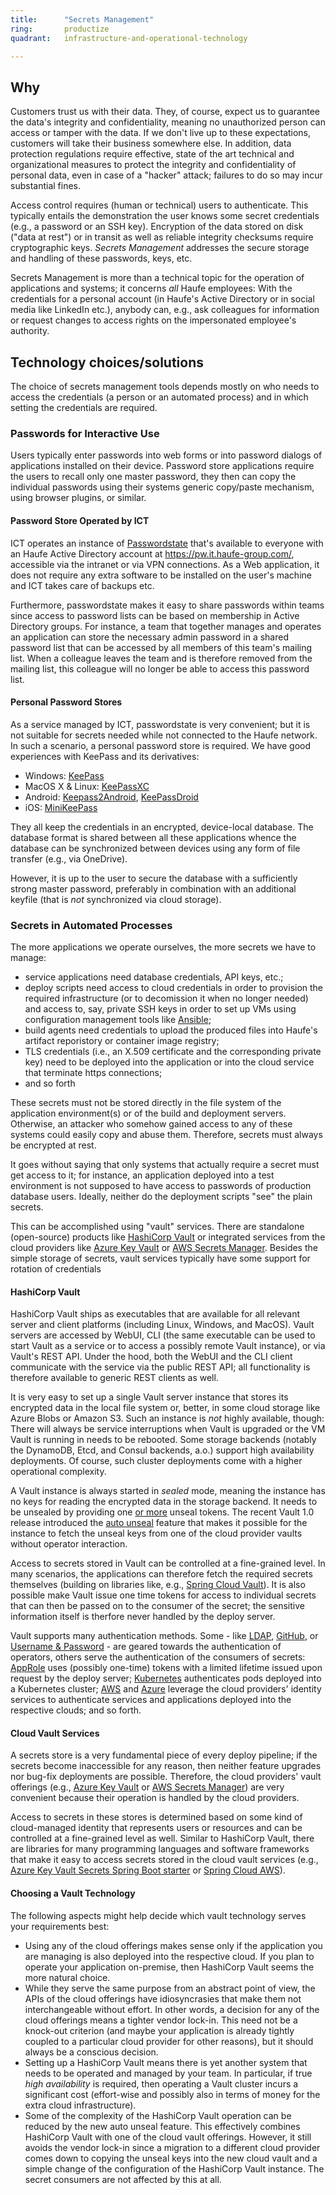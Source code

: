 ```yaml
---
title:      "Secrets Management"
ring:       productize
quadrant:   infrastructure-and-operational-technology

---
```


## Why ##

Customers trust us with their data. They, of course, expect us to guarantee the data's integrity and confidentiality, meaning no unauthorized person can access or tamper with the data. If we don't live up to these expectations, customers will take their business somewhere else. In addition, data protection regulations require effective, state of the art technical and organizational measures to protect the integrity and confidentiality of personal data, even in case of a "hacker" attack; failures to do so may incur substantial fines.

Access control requires (human or technical) users to authenticate. This typically entails the demonstration the user knows some secret credentials (e.g., a password or an SSH key). Encryption of the data stored on disk ("data at rest") or in transit as well as reliable integrity checksums require cryptographic keys. _Secrets Management_ addresses the secure storage and handling of these passwords, keys, etc.

Secrets Management is more than a technical topic for the operation of applications and systems; it concerns _all_ Haufe employees: With the credentials for a personal account (in Haufe's Active Directory or in social media like LinkedIn etc.), anybody can, e.g., ask colleagues for information or request changes to access rights on the impersonated employee's authority.

## Technology choices/solutions ##

The choice of secrets management tools depends mostly on who needs to access the credentials (a person or an automated process) and in which setting the credentials are required.

### Passwords for Interactive Use ###

Users typically enter passwords into web forms or into password dialogs of applications installed on their device. Password store applications require the users to recall only one master password, they then can copy the individual passwords using their systems generic copy/paste mechanism, using browser plugins, or similar.

#### Password Store Operated by ICT ####

ICT operates an instance of [Passwordstate](https://www.clickstudios.com.au/passwordstate.aspx) that's available to everyone with an Haufe Active Directory account at <https://pw.it.haufe-group.com/>, accessible via the intranet or via VPN connections. As a Web application, it does not require any extra software to be installed on the user's machine and ICT takes care of backups etc.

Furthermore, passwordstate makes it easy to share passwords within teams since access to password lists can be based on membership in Active Directory groups. For instance, a team that together manages and operates an application can store the necessary admin password in a shared password list that can be accessed by all members of this team's mailing list. When a colleague leaves the team and is therefore removed from the mailing list, this colleague will no longer be able to access this password list.

#### Personal Password Stores ####

As a service managed by ICT, passwordstate is very convenient; but it is not suitable for secrets needed while not connected to the Haufe network. In such a scenario, a personal password store is required. We have good experiences with KeePass and its derivatives:

* Windows: [KeePass](https://keepass.info/)
* MacOS X & Linux: [KeePassXC](https://keepassxc.org/)
* Android: [Keepass2Android](https://play.google.com/store/apps/details?id=keepass2android.keepass2android), [KeePassDroid](https://play.google.com/store/apps/details?id=com.android.keepass)
* iOS: [MiniKeePass](https://itunes.apple.com/app/id451661808)

They all keep the credentials in an encrypted, device-local database. The database format is shared between all these applications whence the database can be synchronized between devices using any form of file transfer (e.g., via OneDrive).

However, it is up to the user to secure the database with a sufficiently strong master password, preferably in combination with an additional keyfile (that is _not_ synchronized via cloud storage).

### Secrets in Automated Processes ###

The more applications we operate ourselves, the more secrets we have to manage:

* service applications need database credentials, API keys, etc.;
* deploy scripts need access to cloud credentials in order to provision the required infrastructure (or to decomission it when no longer needed) and access to, say, private SSH keys in order to set up VMs using configuration management tools like [Ansible](https://www.ansible.com/);
* build agents need credentials to upload the produced files into Haufe's artifact reporistory or container image registry;
* TLS credentials (i.e., an X.509 certificate and the corresponding private key) need to be deployed into the application or into the cloud service that terminate https connections;
* and so forth

These secrets must not be stored directly in the file system of the application environment(s) or of the build and deployment servers. Otherwise, an attacker who somehow gained access to any of these systems could easily copy and abuse them. Therefore, secrets must always be encrypted at rest.

It goes without saying that only systems that actually require a secret must get access to it; for instance, an application deployed into a test environment is not supposed to have access to passwords of production database users. Ideally, neither do the deployment scripts "see" the plain secrets.

This can be accomplished using "vault" services. There are standalone (open-source) products like [HashiCorp Vault](https://www.vaultproject.io/) or integrated services from the cloud providers like [Azure Key Vault](https://azure.microsoft.com/en-us/services/key-vault/) or [AWS Secrets Manager](https://docs.aws.amazon.com/secretsmanager/latest/userguide/intro.html). Besides the simple storage of secrets, vault services typically have some support for rotation of credentials

#### HashiCorp Vault ####

HashiCorp Vault ships as executables that are available for all relevant server and client platforms (including Linux, Windows, and MacOS). Vault servers are accessed by WebUI, CLI (the same executable can be used to start Vault as a service or to access a possibly remote Vault instance), or via Vault's REST API. Under the hood, both the WebUI and the CLI client communicate with the service via the public REST API; all functionality is therefore available to generic REST clients as well.

It is very easy to set up a single Vault server instance that stores its encrypted data in the local file system or, better, in some cloud storage like Azure Blobs or Amazon S3. Such an instance is _not_ highly available, though: There will always be service interruptions when Vault is upgraded or the VM Vault is running in needs to be rebooted. Some storage backends (notably the DynamoDB, Etcd, and Consul backends, a.o.) support high availability deployments. Of course, such cluster deployments come with a higher operational complexity.

A Vault instance is always started in _sealed_ mode, meaning the instance has no keys for reading the encrypted data in the storage backend. It needs to be unsealed by providing one [or more](https://en.wikipedia.org/wiki/Shamir%27s_Secret_Sharing) unseal tokens. The recent Vault 1.0 release introduced the [auto unseal](https://www.vaultproject.io/docs/configuration/seal/index.html) feature that makes it possible for the instance to fetch the unseal keys from one of the cloud provider vaults without operator interaction.

Access to secrets stored in Vault can be controlled at a fine-grained level. In many scenarios, the applications can therefore fetch the required secrets themselves (building on libraries like, e.g., [Spring Cloud Vault](https://cloud.spring.io/spring-cloud-vault/)). It is also possible make Vault issue one time tokens for access to individual secrets that can then be passed on to the consumer of the secret; the sensitive information itself is therfore never handled by the deploy server.

Vault supports many authentication methods. Some - like [LDAP](https://www.vaultproject.io/docs/auth/ldap.html), [GitHub](https://www.vaultproject.io/docs/auth/github.html), or [Username & Password](https://www.vaultproject.io/docs/auth/userpass.html) - are geared towards the authentication of operators, others serve the authentication of the consumers of secrets: [AppRole](https://www.vaultproject.io/docs/auth/approle.html) uses (possibly one-time) tokens with a limited lifetime issued upon request by the deploy server; [Kubernetes](https://www.vaultproject.io/docs/auth/kubernetes.html) authenticates pods deployed into a Kubernetes cluster; [AWS](https://www.vaultproject.io/docs/auth/aws.html) and [Azure](https://www.vaultproject.io/docs/auth/azure.html) leverage the cloud providers' identity services to authenticate services and applications deployed into the respective clouds; and so forth.

#### Cloud Vault Services ####

A secrets store is a very fundamental piece of every deploy pipeline; if the secrets become inaccessible for any reason, then neither feature upgrades nor bug-fix deployments are possible. Therefore, the cloud providers' vault offerings (e.g., [Azure Key Vault](https://azure.microsoft.com/en-us/services/key-vault/) or [AWS Secrets Manager](https://docs.aws.amazon.com/secretsmanager/latest/userguide/intro.html)) are very convenient because their operation is handled by the cloud providers.

Access to secrets in these stores is determined based on some kind of cloud-managed identity that represents users or resources and can be controlled at a fine-grained level as well. Similar to HashiCorp Vault, there are libraries for many programming languages and software frameworks that make it easy to access secrets stored in the cloud vault services (e.g., [Azure Key Vault Secrets Spring Boot starter](https://github.com/Microsoft/azure-spring-boot/tree/master/azure-spring-boot-starters/azure-keyvault-secrets-spring-boot-starter) or [Spring Cloud AWS](https://cloud.spring.io/spring-cloud-static/spring-cloud-aws/2.1.0.RC1/multi/multi__cloud_environment.html#_integrating_your_spring_cloud_application_with_the_aws_secrets_manager)).

#### Choosing a Vault Technology ####

The following aspects might help decide which vault technology serves your requirements best:

* Using any of the cloud offerings makes sense only if the application you are managing is also deployed into the respective cloud. If you plan to operate your application on-premise, then HashiCorp Vault seems the more natural choice.
* While they serve the same purpose from an abstract point of view, the APIs of the cloud offerings have idiosyncrasies that make them not interchangeable without effort. In other words, a decision for any of the cloud offerings means a tighter vendor lock-in. This need not be a knock-out criterion (and maybe your application is already tightly coupled to a particular cloud provider for other reasons), but it should always be a conscious decision.
* Setting up a HashiCorp Vault means there is yet another system that needs to be operated and managed by your team. In particular, if true _high availability_ is required, then operating a Vault cluster incurs a significant cost (effort-wise and possibly also in terms of money for the extra cloud infrastructure).
* Some of the complexity of the HashiCorp Vault operation can be reduced by the new auto unseal feature. This effectively combines HashiCorp Vault with one of the cloud vault offerings. However, it still avoids the vendor lock-in since a migration to a different cloud provider comes down to copying the unseal keys into the new cloud vault and a simple change of the configuration of the HashiCorp Vault instance. The secret consumers are not affected by this at all.
